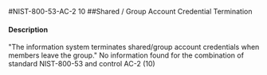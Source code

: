 #NIST-800-53-AC-2 10
##Shared / Group Account Credential Termination
#### Description
"The information system terminates shared/group account credentials when members leave the group."
No information found for the combination of standard NIST-800-53 and control AC-2 (10)
